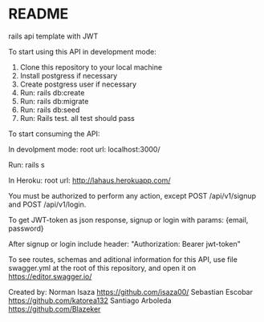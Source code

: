 # README

rails api template with JWT

To start using this API in development mode:

1. Clone this repository to your local machine
2. Install postgress if necessary
3. Create postgress user if necessary
4. Run: rails db:create
5. Run: rails db:migrate
6. Run: rails db:seed
7. Run: Rails test. all test should pass

To start consuming the API:

In devolpment mode:
root url: localhost:3000/

Run: rails s

In Heroku:
root url: http://lahaus.herokuapp.com/

You must be authorized to perform any action,
except POST /api/v1/signup and POST /api/v1/login.

To get JWT-token as json response,
signup or login with params: {email, password}

After signup or login include header:
"Authorization: Bearer jwt-token"

To see routes, schemas and aditional information for
this API, use file swagger.yml at the root of this
repository, and open it on https://editor.swagger.io/

Created by:
Norman Isaza https://github.com/isaza00/
Sebastian Escobar https://github.com/katorea132
Santiago Arboleda https://github.com/Blazeker
